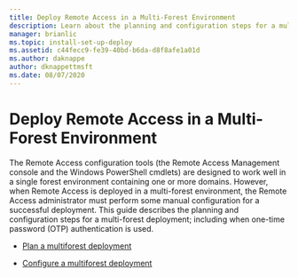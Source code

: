```yaml
---
title: Deploy Remote Access in a Multi-Forest Environment
description: Learn about the planning and configuration steps for a multi-forest deployment; including when one-time password (OTP) authentication is used.
manager: brianlic
ms.topic: install-set-up-deploy
ms.assetid: c44fecc9-fe39-40bd-b6da-d8f8afe1a01d
ms.author: daknappe
author: dknappettmsft
ms.date: 08/07/2020
---
```

# Deploy Remote Access in a Multi-Forest Environment

The Remote Access configuration tools (the Remote Access Management console and the Windows PowerShell cmdlets) are designed to work well in a single forest environment containing one or more domains. However, when Remote Access is deployed in a multi-forest environment, the Remote Access administrator must perform some manual configuration for a successful deployment. This guide describes the planning and configuration steps for a multi-forest deployment; including when one-time password (OTP) authentication is used.

-   [Plan a multiforest deployment](Plan-a-Multi-Forest-Deployment.md)

-   [Configure a multiforest deployment](Configure-a-Multi-Forest-Deployment.md)



